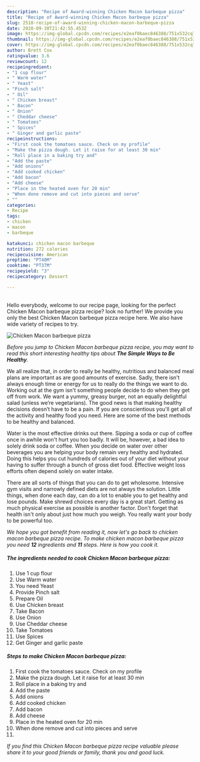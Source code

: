 ```yaml
---
description: "Recipe of Award-winning Chicken Macon barbeque pizza"
title: "Recipe of Award-winning Chicken Macon barbeque pizza"
slug: 2518-recipe-of-award-winning-chicken-macon-barbeque-pizza
date: 2020-09-30T21:42:55.453Z
image: https://img-global.cpcdn.com/recipes/e2eaf0baec846388/751x532cq70/chicken-macon-barbeque-pizza-recipe-main-photo.jpg
thumbnail: https://img-global.cpcdn.com/recipes/e2eaf0baec846388/751x532cq70/chicken-macon-barbeque-pizza-recipe-main-photo.jpg
cover: https://img-global.cpcdn.com/recipes/e2eaf0baec846388/751x532cq70/chicken-macon-barbeque-pizza-recipe-main-photo.jpg
author: Brett Cox
ratingvalue: 3.6
reviewcount: 12
recipeingredient:
- "1 cup flour"
- " Warm water"
- " Yeast"
- "Pinch salt"
- " Oil"
- " Chicken breast"
- " Bacon"
- " Onion"
- " Cheddar cheese"
- " Tomatoes"
- " Spices"
- " Ginger and garlic paste"
recipeinstructions:
- "First cook the tomatoes sauce. Check on my profile"
- "Make the pizza dough. Let it raise for at least 30 min"
- "Roll place in a baking try and"
- "Add the paste"
- "Add onions"
- "Add cooked chicken"
- "Add bacon"
- "Add cheese"
- "Place in the heated oven for 20 min"
- "When done remove and cut into pieces and serve"
- ""
categories:
- Recipe
tags:
- chicken
- macon
- barbeque

katakunci: chicken macon barbeque 
nutrition: 272 calories
recipecuisine: American
preptime: "PT40M"
cooktime: "PT37M"
recipeyield: "3"
recipecategory: Dessert

---
```

<br>
Hello everybody, welcome to our recipe page, looking for the perfect Chicken Macon barbeque pizza recipe? look no further! We provide you only the best Chicken Macon barbeque pizza recipe here. We also have wide variety of recipes to try.
<br>


![Chicken Macon barbeque pizza](https://img-global.cpcdn.com/recipes/e2eaf0baec846388/751x532cq70/chicken-macon-barbeque-pizza-recipe-main-photo.jpg)

<i>Before you jump to Chicken Macon barbeque pizza recipe, you may want to read this short interesting healthy tips about <strong>The Simple Ways to Be Healthy</strong>.</i>

We all realize that, in order to really be healthy, nutritious and balanced meal plans are important as are good amounts of exercise. Sadly, there isn't always enough time or energy for us to really do the things we want to do. Working out at the gym isn't something people decide to do when they get off from work. We want a yummy, greasy burger, not an equally delightful salad (unless we’re vegetarians). The good news is that making healthy decisions doesn’t have to be a pain. If you are conscientious you'll get all of the activity and healthy food you need. Here are some of the best methods to be healthy and balanced.

Water is the most effective drinks out there. Sipping a soda or cup of coffee once in awhile won't hurt you too badly. It will be, however, a bad idea to solely drink soda or coffee. When you decide on water over other beverages you are helping your body remain very healthy and hydrated. Doing this helps you cut hundreds of calories out of your diet without your having to suffer through a bunch of gross diet food. Effective weight loss efforts often depend solely on water intake.

There are all sorts of things that you can do to get wholesome. Intensive gym visits and narrowly defined diets are not always the solution. Little things, when done each day, can do a lot to enable you to get healthy and lose pounds. Make shrewd choices every day is a great start. Getting as much physical exercise as possible is another factor. Don't forget that health isn't only about just how much you weigh. You really want your body to be powerful too. 


<i>We hope you got benefit from reading it, now let's go back to chicken macon barbeque pizza recipe. To make chicken macon barbeque pizza you need <strong>12</strong> ingredients and <strong>11</strong> steps. Here is how you cook it.
</i>

##### The ingredients needed to cook Chicken Macon barbeque pizza:

1. Use 1 cup flour
1. Use  Warm water
1. You need  Yeast
1. Provide Pinch salt
1. Prepare  Oil
1. Use  Chicken breast
1. Take  Bacon
1. Use  Onion
1. Use  Cheddar cheese
1. Take  Tomatoes
1. Use  Spices
1. Get  Ginger and garlic paste


##### Steps to make Chicken Macon barbeque pizza:

1. First cook the tomatoes sauce. Check on my profile
1. Make the pizza dough. Let it raise for at least 30 min
1. Roll place in a baking try and
1. Add the paste
1. Add onions
1. Add cooked chicken
1. Add bacon
1. Add cheese
1. Place in the heated oven for 20 min
1. When done remove and cut into pieces and serve
1. 


<i>If you find this Chicken Macon barbeque pizza recipe valuable please share it to your good friends or family, thank you and good luck.</i>
